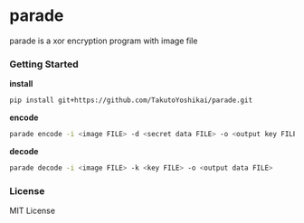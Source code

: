 # parade
parade is a xor encryption program with image file

### Getting Started
**install**
```bash
pip install git+https://github.com/TakutoYoshikai/parade.git
```
**encode**
```bash
parade encode -i <image FILE> -d <secret data FILE> -o <output key FILE>
```

**decode**
```bash
parade decode -i <image FILE> -k <key FILE> -o <output data FILE>
```

### License
MIT License

